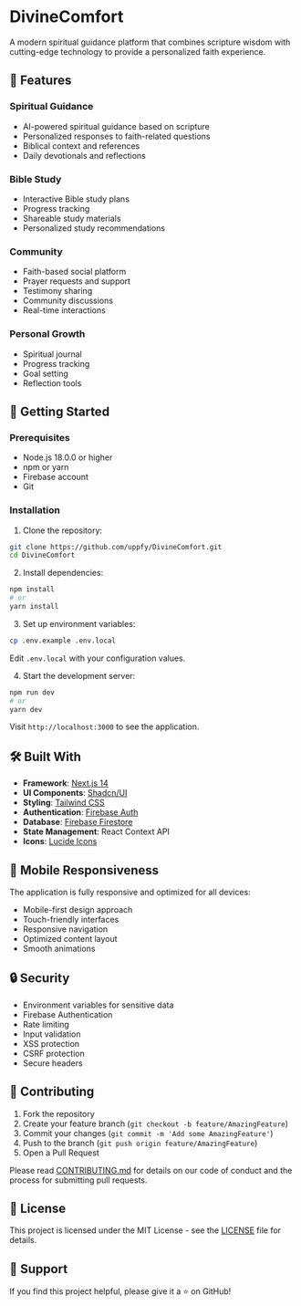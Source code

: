# DivineComfort

A modern spiritual guidance platform that combines scripture wisdom with cutting-edge technology to provide a personalized faith experience.

## 🌟 Features

### Spiritual Guidance
- AI-powered spiritual guidance based on scripture
- Personalized responses to faith-related questions
- Biblical context and references
- Daily devotionals and reflections

### Bible Study
- Interactive Bible study plans
- Progress tracking
- Shareable study materials
- Personalized study recommendations

### Community
- Faith-based social platform
- Prayer requests and support
- Testimony sharing
- Community discussions
- Real-time interactions

### Personal Growth
- Spiritual journal
- Progress tracking
- Goal setting
- Reflection tools

## 🚀 Getting Started

### Prerequisites
- Node.js 18.0.0 or higher
- npm or yarn
- Firebase account
- Git

### Installation

1. Clone the repository:
```bash
git clone https://github.com/uppfy/DivineComfort.git
cd DivineComfort
```

2. Install dependencies:
```bash
npm install
# or
yarn install
```

3. Set up environment variables:
```bash
cp .env.example .env.local
```
Edit `.env.local` with your configuration values.

4. Start the development server:
```bash
npm run dev
# or
yarn dev
```

Visit `http://localhost:3000` to see the application.

## 🛠️ Built With

- **Framework**: [Next.js 14](https://nextjs.org/)
- **UI Components**: [Shadcn/UI](https://ui.shadcn.com/)
- **Styling**: [Tailwind CSS](https://tailwindcss.com/)
- **Authentication**: [Firebase Auth](https://firebase.google.com/products/auth)
- **Database**: [Firebase Firestore](https://firebase.google.com/products/firestore)
- **State Management**: React Context API
- **Icons**: [Lucide Icons](https://lucide.dev/)

## 📱 Mobile Responsiveness

The application is fully responsive and optimized for all devices:
- Mobile-first design approach
- Touch-friendly interfaces
- Responsive navigation
- Optimized content layout
- Smooth animations

## 🔒 Security

- Environment variables for sensitive data
- Firebase Authentication
- Rate limiting
- Input validation
- XSS protection
- CSRF protection
- Secure headers

## 🤝 Contributing

1. Fork the repository
2. Create your feature branch (`git checkout -b feature/AmazingFeature`)
3. Commit your changes (`git commit -m 'Add some AmazingFeature'`)
4. Push to the branch (`git push origin feature/AmazingFeature`)
5. Open a Pull Request

Please read [CONTRIBUTING.md](CONTRIBUTING.md) for details on our code of conduct and the process for submitting pull requests.

## 📄 License

This project is licensed under the MIT License - see the [LICENSE](LICENSE) file for details.

## 🙏 Support

If you find this project helpful, please give it a ⭐️ on GitHub!